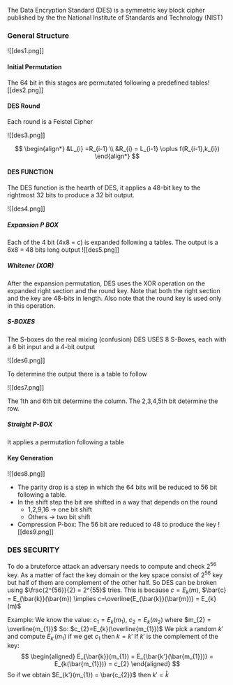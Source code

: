 The Data Encryption Standard (DES) is a symmetric key block cipher published by the the National Institute of Standards and  Technology (NIST)

### General Structure 
![[des1.png]]  

#### Initial Permutation

The 64 bit in this stages are permutated following a predefined tables![[des2.png]]

#### DES Round

Each round is a Feistel Cipher

![[des3.png]]

$$
\begin{align*}
&L_{i} =R_{i-1} \\
&R_{i} = L_{i-1} \oplus f(R_{i-1},k_{i})
\end{align*}
$$


#### DES FUNCTION

The DES function is the hearth of DES, it applies a 48-bit key to the rightmost 32 bits to produce a 32 bit output.

![[des4.png]]

##### Expansion P BOX
Each of the 4 bit (4x8 = c) is expanded following a tables. The output is a 6x8 = 48 bits long output 
![[des5.png]]
##### Whitener (XOR)
After the expansion permutation, DES uses the XOR operation on the expanded right section and the round key. Note that both the right section and the key are 48-bits in length. Also note that the round key is used only in this operation.
##### S-BOXES
The S-boxes do the real mixing (confusion)
DES USES 8 S-Boxes, each with a 6 bit input and a 4-bit output

![[des6.png]]

To determine the output there is a table to follow

![[des7.png]]

The 1th and 6th bit determine the column. The 2,3,4,5th bit determine the row.

##### Straight P-BOX
It applies a permutation following a table


#### Key Generation

![[des8.png]] 

- The parity drop is a step in which the 64 bits will be reduced to 56 bit following a table.
- In the shift step the bit are shifted in a way that depends on the round
	- 1,2,9,16 -> one bit shift
	- Others -> two bit shift
- Compression P-box: The 56 bit are reduced to 48 to produce the key ![[des9.png]]

### DES SECURITY

To do a bruteforce attack an adversary needs to compute and check $2^{56}$ key. As a matter of fact the key domain or the key space consist of $2^{56}$ key but half of them are complement of the other half. So DES can be broken using $\frac{2^{56}}{2} = 2^{55}$ tries.
This is because 
$c = E_{k}(m)$, $\bar{c} = E_{\bar{k}}(\bar{m}) \implies c=\overline{E_{\bar{k}}(\bar{m})} = E_{k}(m)$ 

Example:
We know the value:
$c_{1} = E_{k}(m_{1})$, $c_{2} = E_{k}(m_{2})$ where $m_{2} = \overline{m_{1}}$
So:
$c_{2}=E_{k}(\overline{m_{1}})$
We pick a random $k'$ and compute $E_{k'}(m_{1})$ if we get $c_{1}$ then $k = k'$
If $k'$ is the complement of the key:
$$
\begin{aligned}
E_{\bar{k}}(m_{1}) = E_{\bar{k'}(\bar{m_{1}})} = E_{k(\bar{m_{1}})} = c_{2}
\end{aligned}
$$
So if we obtain $E_{k'}(m_{1}) = \bar{c_{2}}$ then $k' = \bar{k}$



